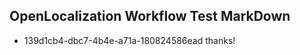 ## OpenLocalization Workflow Test MarkDown
* 139d1cb4-dbc7-4b4e-a71a-180824586ead 
thanks!<!--HONumber=Mar16_HO3-->
